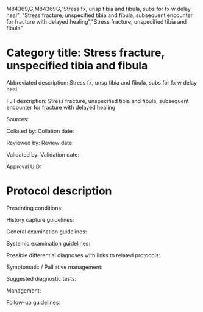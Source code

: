 M84369,G,M84369G,"Stress fx, unsp tibia and fibula, subs for fx w delay heal", "Stress fracture, unspecified tibia and fibula, subsequent encounter for fracture with delayed healing","Stress fracture, unspecified tibia and fibula"
# Category title: Stress fracture, unspecified tibia and fibula

Abbreviated description: Stress fx, unsp tibia and fibula, subs for fx w delay heal

Full description: Stress fracture, unspecified tibia and fibula, subsequent encounter for fracture with delayed healing

Sources:

Collated by:
Collation date:

Reviewed by:
Review date:

Validated by:
Validation date:

Approval UID:

# Protocol description

Presenting conditions:

History capture guidelines:

General examination guidelines:

Systemic examination guidelines:

Possible differential diagnoses with links to related protocols:

Symptomatic / Palliative management:

Suggested diagnostic tests:

Management:

Follow-up guidelines:
